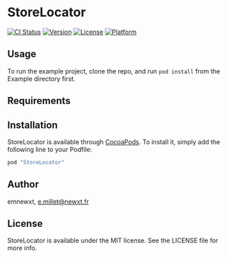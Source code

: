 # StoreLocator

[![CI Status](http://img.shields.io/travis/emnewxt/StoreLocator.svg?style=flat)](https://travis-ci.org/emnewxt/StoreLocator)
[![Version](https://img.shields.io/cocoapods/v/StoreLocator.svg?style=flat)](http://cocoapods.org/pods/StoreLocator)
[![License](https://img.shields.io/cocoapods/l/StoreLocator.svg?style=flat)](http://cocoapods.org/pods/StoreLocator)
[![Platform](https://img.shields.io/cocoapods/p/StoreLocator.svg?style=flat)](http://cocoapods.org/pods/StoreLocator)

## Usage

To run the example project, clone the repo, and run `pod install` from the Example directory first.

## Requirements

## Installation

StoreLocator is available through [CocoaPods](http://cocoapods.org). To install
it, simply add the following line to your Podfile:

```ruby
pod "StoreLocator"
```

## Author

emnewxt, e.millet@newxt.fr

## License

StoreLocator is available under the MIT license. See the LICENSE file for more info.
